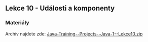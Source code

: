 Lekce 10 - Události a komponenty
--------------------------------

### Materiály

Archív najdete zde: [Java-Training--Projects--Java-1--Lekce10.zip](/data/2020-jaro/java-1/Java-Training--Projects--Java-1--Lekce10.zip)
